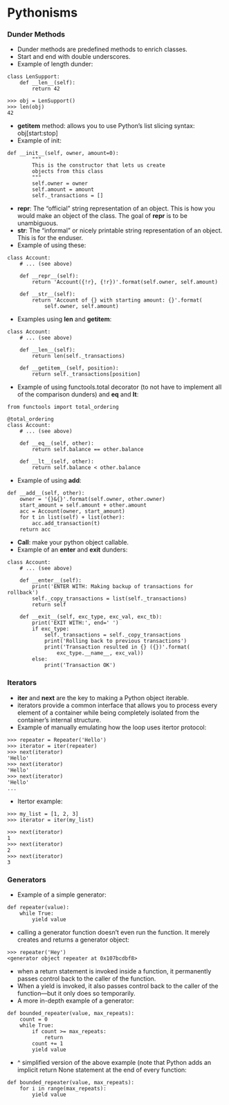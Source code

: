# Pythonisms

### Dunder Methods
- Dunder methods are predefined methods to enrich classes. 
- Start and end with double underscores. 
- Example of length dunder:
```
class LenSupport:
    def __len__(self):
        return 42

>>> obj = LenSupport()
>>> len(obj)
42
```
- __getitem__ method: allows you to use Python’s list slicing syntax: obj[start:stop]
- Example of init:
```
def __init__(self, owner, amount=0):
        """
        This is the constructor that lets us create
        objects from this class
        """
        self.owner = owner
        self.amount = amount
        self._transactions = []
```
- __repr__: The “official” string representation of an object. This is how you would make an object of the class. The goal of __repr__ is to be unambiguous.
- __str__: The “informal” or nicely printable string representation of an object. This is for the enduser.
- Example of using these:
```
class Account:
    # ... (see above)

    def __repr__(self):
        return 'Account({!r}, {!r})'.format(self.owner, self.amount)

    def __str__(self):
        return 'Account of {} with starting amount: {}'.format(
            self.owner, self.amount)
```
- Examples using __len__ and __getitem__:
```
class Account:
    # ... (see above)

    def __len__(self):
        return len(self._transactions)

    def __getitem__(self, position):
        return self._transactions[position]
```
- Example of using functools.total decorator (to not have to implement all of the comparison dunders) and __eq__ and __lt__:
```
from functools import total_ordering

@total_ordering
class Account:
    # ... (see above)

    def __eq__(self, other):
        return self.balance == other.balance

    def __lt__(self, other):
        return self.balance < other.balance
```
- Example of using __add__:
```
def __add__(self, other):
    owner = '{}&{}'.format(self.owner, other.owner)
    start_amount = self.amount + other.amount
    acc = Account(owner, start_amount)
    for t in list(self) + list(other):
        acc.add_transaction(t)
    return acc
```
- __Call__: make your python object callable. 
- Example of an __enter__ and __exit__ dunders:
```
class Account:
    # ... (see above)

    def __enter__(self):
        print('ENTER WITH: Making backup of transactions for rollback')
        self._copy_transactions = list(self._transactions)
        return self

    def __exit__(self, exc_type, exc_val, exc_tb):
        print('EXIT WITH:', end=' ')
        if exc_type:
            self._transactions = self._copy_transactions
            print('Rolling back to previous transactions')
            print('Transaction resulted in {} ({})'.format(
                exc_type.__name__, exc_val))
        else:
            print('Transaction OK')
```



### Iterators
- __iter__ and __next__ are the key to making a Python object iterable.
- iterators provide a common interface that allows you to process every element of a container while being completely isolated from the container’s internal structure.
- Example of manually emulating how the loop uses itertor protocol:
```
>>> repeater = Repeater('Hello')
>>> iterator = iter(repeater)
>>> next(iterator)
'Hello'
>>> next(iterator)
'Hello'
>>> next(iterator)
'Hello'
...
```
- Itertor example:
```
>>> my_list = [1, 2, 3]
>>> iterator = iter(my_list)

>>> next(iterator)
1
>>> next(iterator)
2
>>> next(iterator)
3
```


### Generators

- Example of a simple generator:
```
def repeater(value):
    while True:
        yield value
```
- calling a generator function doesn’t even run the function. It merely creates and returns a generator object:
```
>>> repeater('Hey')
<generator object repeater at 0x107bcdbf8>
```
- when a return statement is invoked inside a function, it permanently passes control back to the caller of the function.
- When a yield is invoked, it also passes control back to the caller of the function—but it only does so temporarily.
- A more in-depth example of a generator:
```
def bounded_repeater(value, max_repeats):
    count = 0
    while True:
        if count >= max_repeats:
            return
        count += 1
        yield value
```
- ^ simplified version of the above example (note that Python adds an implicit return None statement at the end of every function:
```
def bounded_repeater(value, max_repeats):
    for i in range(max_repeats):
        yield value
```